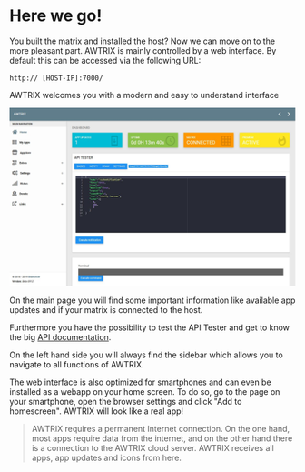 
# Here we go!

You built the matrix and installed the host? Now we can move on to the more pleasant part.
AWTRIX is mainly controlled by a web interface. By default this can be accessed via the following URL:
``` URL
http:// [HOST-IP]:7000/
```

AWTRIX welcomes you with a modern and easy to understand interface

![](\assets\home.jpg)


On the main page you will find some important information like available app updates and if your matrix is connected to the host.

Furthermore you have the possibility to test the API Tester and get to know the big [API documentation](/en-en/api).

On the left hand side you will always find the sidebar which allows you to navigate to all functions of AWTRIX.

The web interface is also optimized for smartphones and can even be installed as a webapp on your home screen.
To do so, go to the page on your smartphone, open the browser settings and click "Add to homescreen". AWTRIX will look like a real app!

> AWTRIX requires a permanent Internet connection. On the one hand, most apps require data from the internet, and on the other hand there is a connection to the AWTRIX cloud server. AWTRIX receives all apps, app updates and icons from here.